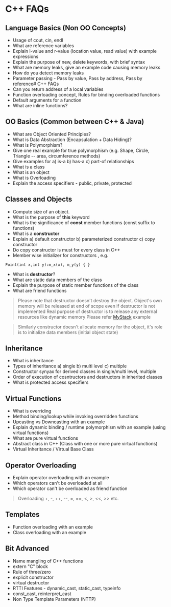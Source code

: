 # C++ FAQs

## Language Basics (Non OO Concepts)
* Usage of cout, cin, endl
* What are reference variables
* Explain l-value and r-value (location value, read value) with example expressions
* Explain the purpose of new, delete keywords, with brief syntax
* What are memory leaks, give an example code causing memory leaks
* How do you detect memory leaks
* Parameter passing - Pass by value, Pass by address, Pass by reference# C++ FAQs
* Can you return address of a local variables
* Function overloading concept, Rules for binding overloaded functions
* Default arguments for a function
* What are inline functions?

## OO Basics (Common between C++ & Java)
* What are Object Oriented Principles?
* What is Data Abstraction (Encapsulation + Data Hiding)?
* What is Polymorphism?
* Give one real example for true polymorphism (e.g. Shape, Circle, Triangle -- area, circumference methods)
* Give examples for a) is-a b) has-a c) part-of relationships
* What is a class
* What is an object
* What is Overloading
* Explain the access specifiers - public, private, protected

## Classes and Objects
* Compute size of an object.
* What is the purpose of **this** keyword
* What is the significance of **const** member functions (const suffix to functions)
* What is a **constructor**
* Explain a) default constructor b) parameterized constructor c) copy constructor
* Do copy constructor is must for every class in C++
* Member wise initializer for constructors , e.g. 
```
Point(int x,int y):m_x(x), m_y(y) { }
```
* What is **destructor**?
* What are static data members of the class
* Explain the purpose of static member functions of the class
* What are friend functions

> Please note that destructor doesn't destroy the object. Object's own memory
> will be released at end of scope even if destructor is not implemented
> Real purpose of destructor is to release any external resources like dynamic memory
> Please refer [MyStack](cpp-examples/mystack-demo.cxx) example

> Similarly constructor doesn't allocate memory for the object, it's role is to initialize data members (initial object state) 
  
## Inheritance
* What is inheritance
* Types of inheritance a) single b) multi level c) multiple
* Constructor synyax for derived classes in single/multi level, multiple
* Order of execution of cosntructors and destructors in inherited classes
* What is protected access specifiers
  
## Virtual Functions
* What is overriding
* Method binding/lookup while invoking overridden functions
* Upcasting vs Downcasting with an example
* Explain dynamic binding / runtime polymorphism with an example (using virtual functions)
* What are pure virtual functions
* Abstract class in C++ (Class with one or more pure virtual functions)
* Virtual Inheritance / Virtual Base Class

## Operator Overloading
* Explain operator overloading with an example
* Which operators can't be overloaded at all
* Which operator can't be overloaded as friend function
  
> Overloading +, -, ++, --, =, ==, <, >, <<, >> etc.

## Templates
* Function overloading with an example
* Class overloading with an example


## Bit Advanced
* Name mangling of C++ functions
* extern "C" block
* Rule of three/zero
* explicit constructor
* virtual destructor
* RTTI Features - dynamic_cast, static_cast, typeinfo
* const_cast, reinterpret_cast
* Non Type Template Parameters (NTTP)
